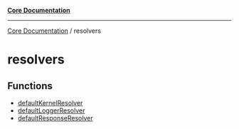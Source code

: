 [**Core Documentation**](../README.md)

***

[Core Documentation](../README.md) / resolvers

# resolvers

## Functions

- [defaultKernelResolver](functions/defaultKernelResolver.md)
- [defaultLoggerResolver](functions/defaultLoggerResolver.md)
- [defaultResponseResolver](functions/defaultResponseResolver.md)
